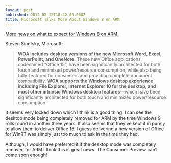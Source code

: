 ```yaml
---
layout: post
published: 2012-02-12T10:42:00.000Z
title: Microsoft Talks More About Windows 8 on ARM
---
```


[More news on what to expect for Windows 8 on ARM.](http://blogs.msdn.com/b/b8/archive/2012/02/09/building-windows-for-the-arm-processor-architecture.aspx)

Steven Sinofsky, Microsoft:

> **WOA includes desktop versions of the new Microsoft Word, Excel, PowerPoint, and OneNote.** These new Office applications, codenamed “Office 15”, have been significantly architected for both touch and minimized power/resource consumption, while also being fully-featured for consumers and providing complete document compatibility. **WOA supports the Windows desktop experience including File Explorer, Internet Explorer 10 for the desktop, and most other intrinsic Windows desktop features**—which have been significantly architected for both touch and minimized power/resource consumption.

It seems very locked down which I think is a good thing. I can see the desktop mode being completely removed for ARM by the time Windows 9 rolls round in another three years. It also seems that they’ve kept it in purely to allow them to deliver Office 15. I guess delivering a new version of Office for WinRT was simply just too much to ask in the time they had.

Although, I would have preferred it if the desktop mode was completely removed for ARM I think this is great news. The Consumer Preview can’t come soon enough!
